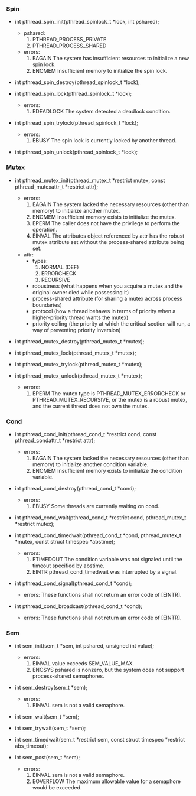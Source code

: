 ### Spin

- int pthread_spin_init(pthread_spinlock_t *lock, int pshared);
  
  - pshared:
    1) PTHREAD_PROCESS_PRIVATE
    2) PTHREAD_PROCESS_SHARED
  - errors:
    1) EAGAIN The system has insufficient resources to initialize a new spin lock.
    2) ENOMEM Insufficient memory to initialize the spin lock.

- int pthread_spin_destroy(pthread_spinlock_t *lock);

- int pthread_spin_lock(pthread_spinlock_t *lock);
  
  - errors:
    1) EDEADLOCK The system detected a deadlock condition.

- int pthread_spin_trylock(pthread_spinlock_t *lock);
  
  - errors:
    1) EBUSY  The spin lock is currently locked by another thread.

- int pthread_spin_unlock(pthread_spinlock_t *lock);

### Mutex

- int pthread_mutex_init(pthread_mutex_t *restrict mutex, const pthread_mutexattr_t *restrict attr);
  
  - errors:
    1) EAGAIN The system lacked the necessary resources (other than memory) to initialize another mutex.
    2) ENOMEM Insufficient memory exists to initialize the mutex.
    3) EPERM  The caller does not have the privilege to perform the operation.
    4) EINVAL The attributes object referenced by attr has the robust mutex attribute set without the process-shared attribute being set.
  - attr:
    - types:
      1) NORMAL (DEF)
      2) ERRORCHECK
      3) RECURSIVE
    - robustness (what happens when you acquire a mutex and the original owner died while possessing it)
    - process-shared attribute (for sharing a mutex across process boundaries)
    - protocol (how a thread behaves in terms of priority when a higher-priority thread wants the mutex)
    - priority ceiling (the priority at which the critical section will run, a way of preventing priority inversion)

- int pthread_mutex_destroy(pthread_mutex_t *mutex);

- int pthread_mutex_lock(pthread_mutex_t *mutex);

- int pthread_mutex_trylock(pthread_mutex_t *mutex);

- int pthread_mutex_unlock(pthread_mutex_t *mutex);
  
  - errors:
    1) EPERM  The mutex type is PTHREAD_MUTEX_ERRORCHECK or PTHREAD_MUTEX_RECURSIVE, or the mutex is a robust mutex, and the current thread does not own the mutex.

### Cond

- int pthread_cond_init(pthread_cond_t *restrict cond, const pthread_condattr_t *restrict attr);
  
  - errors: 
    1) EAGAIN The system lacked the necessary resources (other than memory) to initialize another condition variable.
    2) ENOMEM Insufficient memory exists to initialize the condition variable.

- int pthread_cond_destroy(pthread_cond_t *cond);
  
  - errors:
    1) EBUSY  Some threads are currently waiting on cond.

- int pthread_cond_wait(pthread_cond_t *restrict cond, pthread_mutex_t *restrict mutex);

- int pthread_cond_timedwait(pthread_cond_t *cond, pthread_mutex_t *mutex, const struct timespec *abstime);
  
  - errors:
    1) ETIMEDOUT The condition variable was not signaled until the timeout specified by abstime.
    2) EINTR  pthread_cond_timedwait was interrupted by a signal.

- int pthread_cond_signal(pthread_cond_t *cond);
  
  - errors: These functions shall not return an error code of [EINTR].

- int pthread_cond_broadcast(pthread_cond_t *cond);
  
  - errors: These functions shall not return an error code of [EINTR].

### Sem

- int sem_init(sem_t *sem, int pshared, unsigned int value);
  
  - errors:
    1) EINVAL value exceeds SEM_VALUE_MAX.
    2) ENOSYS pshared is nonzero, but the system does not support process-shared semaphores.

- int sem_destroy(sem_t *sem);
  
  - errors: 
    1) EINVAL sem is not a valid semaphore.

- int sem_wait(sem_t *sem);

- int sem_trywait(sem_t *sem);

- int sem_timedwait(sem_t *restrict sem, const struct timespec *restrict abs_timeout);

- int sem_post(sem_t *sem);
  
  - errors:
    1) EINVAL sem is not a valid semaphore.
    2) EOVERFLOW The maximum allowable value for a semaphore would be exceeded.